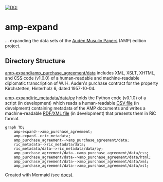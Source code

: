 [![DOI](https://zenodo.org/badge/DOI/10.5281/zenodo.6475645.svg)](https://doi.org/10.5281/zenodo.6475645)
# amp-expand

... expanding the data sets of the [Auden Musulin Papers](https://github.com/Auden-Musulin-Papers) (AMP) edition project.

## Directory Structure

[amp-expand/amp_purchase_agreement/data](https://github.com/timofruehwirth/amp-expand/tree/main/amp_purchase_agreement/data) includes XML, XSLT, XHTML, and CSS code (v1.0.0) of a human-readable and machine-readable diplomatic transcription of W. H. Auden's purchase contract for the property Kirchstetten, Hinterholz 6, dated 1957-10-04.

[amp-expand/ric_metadata/data/py](https://github.com/timofruehwirth/amp-expand/tree/main/ric_metadata/data/py) holds the Python code (v0.1.0) of a script (in development) which reads a human-readable [CSV file](https://github.com/Auden-Musulin-Papers/amp-data/blob/main/data/ric_metadata/ric_metadata.csv) (in develpment) containing metadata of the AMP documents and writes a machine-readable [RDF/XML file](https://github.com/Auden-Musulin-Papers/amp-data/blob/main/data/ric_metadata/ric_metadata.rdf) (in development) that presents them in RiC format.

```mermaid
graph TD;
    amp-expand-->amp_purchase_agreement;
    amp-expand-->ric_metadata;
    amp_purchase_agreement-->amp_purchase_agreement/data;
    ric_metadata-->ric_metadata/data;
    ric_metadata/data-->ric_metadata/data/py;
    amp_purchase_agreement/data-->amp_purchase_agreement/data/css;
    amp_purchase_agreement/data-->amp_purchase_agreement/data/html;
    amp_purchase_agreement/data-->amp_purchase_agreement/data/xml;
    amp_purchase_agreement/data-->amp_purchase_agreement/data/xsl;
```
Created with Mermaid (see [docs](https://docs.github.com/en/get-started/writing-on-github/working-with-advanced-formatting/creating-diagrams#creating-mermaid-diagrams)).

